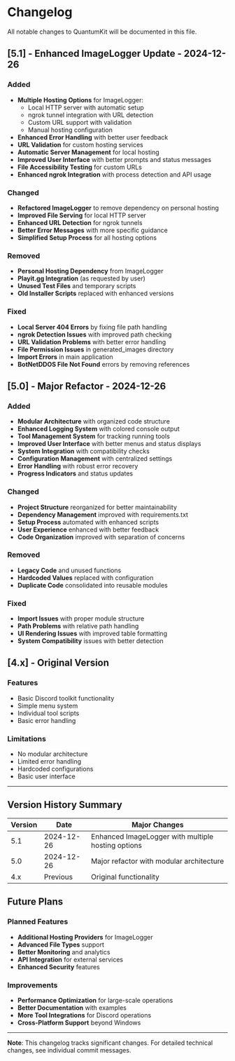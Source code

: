# Changelog

All notable changes to QuantumKit will be documented in this file.

## [5.1] - Enhanced ImageLogger Update - 2024-12-26

### Added
- **Multiple Hosting Options** for ImageLogger:
  - Local HTTP server with automatic setup
  - ngrok tunnel integration with URL detection
  - Custom URL support with validation
  - Manual hosting configuration
- **Enhanced Error Handling** with better user feedback
- **URL Validation** for custom hosting services
- **Automatic Server Management** for local hosting
- **Improved User Interface** with better prompts and status messages
- **File Accessibility Testing** for custom URLs
- **Enhanced ngrok Integration** with process detection and API usage

### Changed
- **Refactored ImageLogger** to remove dependency on personal hosting
- **Improved File Serving** for local HTTP server
- **Enhanced URL Detection** for ngrok tunnels
- **Better Error Messages** with more specific guidance
- **Simplified Setup Process** for all hosting options

### Removed
- **Personal Hosting Dependency** from ImageLogger
- **Playit.gg Integration** (as requested by user)
- **Unused Test Files** and temporary scripts
- **Old Installer Scripts** replaced with enhanced versions

### Fixed
- **Local Server 404 Errors** by fixing file path handling
- **ngrok Detection Issues** with improved path checking
- **URL Validation Problems** with better error handling
- **File Permission Issues** in generated_images directory
- **Import Errors** in main application
- **BotNetDDOS File Not Found** errors by removing references

## [5.0] - Major Refactor - 2024-12-26

### Added
- **Modular Architecture** with organized code structure
- **Enhanced Logging System** with colored console output
- **Tool Management System** for tracking running tools
- **Improved User Interface** with better menus and status displays
- **System Integration** with compatibility checks
- **Configuration Management** with centralized settings
- **Error Handling** with robust error recovery
- **Progress Indicators** and status updates

### Changed
- **Project Structure** reorganized for better maintainability
- **Dependency Management** improved with requirements.txt
- **Setup Process** automated with enhanced scripts
- **User Experience** enhanced with better feedback
- **Code Organization** improved with separation of concerns

### Removed
- **Legacy Code** and unused functions
- **Hardcoded Values** replaced with configuration
- **Duplicate Code** consolidated into reusable modules

### Fixed
- **Import Issues** with proper module structure
- **Path Problems** with relative path handling
- **UI Rendering Issues** with improved table formatting
- **System Compatibility** issues with better detection

## [4.x] - Original Version

### Features
- Basic Discord toolkit functionality
- Simple menu system
- Individual tool scripts
- Basic error handling

### Limitations
- No modular architecture
- Limited error handling
- Hardcoded configurations
- Basic user interface

---

## Version History Summary

| Version | Date | Major Changes |
|---------|------|---------------|
| 5.1 | 2024-12-26 | Enhanced ImageLogger with multiple hosting options |
| 5.0 | 2024-12-26 | Major refactor with modular architecture |
| 4.x | Previous | Original functionality |

## Future Plans

### Planned Features
- **Additional Hosting Providers** for ImageLogger
- **Advanced File Types** support
- **Better Monitoring** and analytics
- **API Integration** for external services
- **Enhanced Security** features

### Improvements
- **Performance Optimization** for large-scale operations
- **Better Documentation** with examples
- **More Tool Integrations** for Discord operations
- **Cross-Platform Support** beyond Windows

---

**Note**: This changelog tracks significant changes. For detailed technical changes, see individual commit messages. 